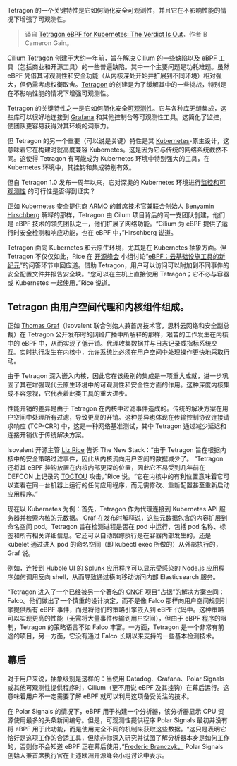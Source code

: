 
<!--
title: 针对Kubernetes的Tetragon eBPF：裁决出炉
cover: https://cdn.thenewstack.io/media/2024/09/abea659d-getty-images-pkuhk2_sqla-unsplash.jpg
-->

Tetragon 的一个关键特性是它如何简化安全可观测性，并且它在不影响性能的情况下增强了可观测性。

> 译自 [Tetragon eBPF for Kubernetes: The Verdict Is Out](https://thenewstack.io/tetragon-ebpf-for-kubernetes-the-verdict-is-out/)，作者 B Cameron Gain。

[Cilium Tetragon](https://github.com/cilium/tetragon) 创建于大约一年前，旨在解决 [Cilium](https://thenewstack.io/cilium-cncf-graduation-could-mean-better-observability-security-with-ebpf/) 的一些缺陷以及 [eBPF](https://thenewstack.io/what-is-ebpf/) 工具（包括商业和开源工具）的一些普遍缺陷。其中一个主要问题是功耗难题。虽然 eBPF 凭借其可观测性和安全功能（从内核深处开始并扩展到不同环境）相对强大，但仍需考虑权衡取舍。[Tetragon](https://thenewstack.io/tetragon-1-0-promises-a-new-era-of-kubernetes-security-and-observability/) 的创建是为了缓解其中的一些挑战，特别是在不影响性能的情况下增强可观测性。

Tetragon 的关键特性之一是它如何简化安全[可观测性](https://thenewstack.io/observability/)。它与各种库无缝集成，这些库可以很好地连接到 [Grafana](https://thenewstack.io/grafana-relies-on-embrace-to-pull-mobile-data/) 和其他控制台等可观测性工具。这简化了监控，使团队更容易获得对其环境的洞察力。

但 Tetragon 的另一个重要（可以说是关键）特性是其 [Kubernetes](https://thenewstack.io/kubernetes/)-原生设计，这意味着它在构建时就高度兼容 Kubernetes。这是因为它与传统的网络系统截然不同。这使得 Tetragon 有可能成为 Kubernetes 环境中特别强大的工具，在 Kubernetes 环境中，其挂钩和集成特别有效。

但自 Tetragon 1.0 发布一周年以来，它对深奥的 Kubernetes 环境进行[监控和可观测性](https://thenewstack.io/monitoring-vs-observability-whats-the-difference/) 的可行性是否得到证实？

正如 Kubernetes 安全提供商 [ARMO](https://www.armosec.io/) 的首席技术官兼联合创始人 [Benyamin Hirschberg](https://www.linkedin.com/in/ben-hirschberg-66141890/?originalSubdomain=il) 解释的那样，Tetragon 由 Cilum 项目背后的同一支团队创建，他们是 eBPF 技术的领先团队之一，他们扩展了网络功能。“Cilium 为 eBPF 提供了运行时安全检测和响应功能，也在 eBPF 中，”Hirschberg 说道。

Tetragon 面向 Kubernetes 和云原生环境，尤其是在 Kubernetes 抽象方面。但 Tetragon 不仅仅如此，Rice 在 [开源峰会](https://events.linuxfoundation.org/open-source-summit-europe/) 小组讨论“[eBPF：云基础设施工具的新纪元](https://events.linuxfoundation.org/open-source-summit-europe/program/schedule/?utm_source=google&utm_medium=paid-search&utm_campaign=osseu_2024&utm_term=events-emea-search-lf-osseu_2024&utm_content=osseu_sitelink&campaignid=21416652713&adgroupid=164409738936&creative=703929171036&matchtype=b&network=g&device=c&keyword=open%20source%20summit%20europe%202024&utm_term=open%20source%20summit%20europe%202024&utm_campaign=Events+-+EMEA+-+Search+-+LF&utm_source=google&utm_medium=ppc&hsa_acc=8666746580&hsa_cam=21416652713&hsa_grp=164409738936&hsa_ad=703929171036&hsa_src=g&hsa_tgt=kwd-2321727920560&hsa_kw=open%20source%20summit%20europe%202024&hsa_mt=b&hsa_net=adwords&hsa_ver=3&gad_source=1&gclid=CjwKCAjw_4S3BhAAEiwA_64Yhk3ygWQGzaTHmF7LjsF1Omlc4fprf__dXG2Q0UH4C36aUcjERr4wnBoCuEMQAvD_BwE)”的问答环节中回应道。借助 Tetragon，用户可以访问可以附加到不同事件的安全配置文件并报告安全块。“您可以在主机上直接使用 Tetragon；它不必与容器或 Kubernetes 一起使用，”Rice 说道。

## Tetragon 由用户空间代理和内核组件组成。

正如 [Thomas Graf](https://www.linkedin.com/in/thomas-graf-73104547/?originalSubdomain=ch)（Isovalent 联合创始人兼首席技术官，思科云网络和安全副总裁）在 Tetragon 公开发布时的网络广播中所解释的那样，艰苦的工作发生在内核中的 eBPF 中，从而实现了低开销。代理收集数据并与日志记录或指标系统交互。实时执行发生在内核中，允许系统比必须在用户空间中处理操作更快地采取行动。

由于 Tetragon 深入嵌入内核，因此它在该级别的集成是一项重大成就，进一步巩固了其在增强现代云原生环境中的可观测性和安全性方面的作用。这种深度内核集成不容忽视，它代表着此类工具的重大进步。

性能开销的差异是由于 Tetragon 在内核中过滤事件造成的。传统的解决方案在用户空间中处理所有过滤，导致更高的开销。这种差异也体现在传输控制协议连接请求响应 (TCP-CRR) 中，这是一种网络基准测试，其中 Tetragon 通过减少延迟和连接开销优于传统解决方案。

Isovalent 开源主管 [Liz Rice](https://www.linkedin.com/in/lizrice/?originalSubdomain=uk) 告诉 The New Stack：“由于 Tetragon 旨在根据内核中的安全策略过滤事件，因此从内核流向用户空间的数据减少了。 “Tetragon 还将其 eBPF 挂钩放置在内核内部更深的位置，因此它不易受到几年前在 DEFCON 上记录的 [TOCTOU](https://nordvpn.com/cybersecurity/glossary/toctou-attack/) 攻击，”Rice 说。“它在内核中的有利位置意味着它可以查看在同一台机器上运行的任何应用程序，而无需修改、重新配置甚至重新启动应用程序。”

现在以 Kubernetes 为例：首先，Tetragon 作为代理连接到 Kubernetes API 服务器并检索内核的元数据。 Graf 在发布时解释说，这些元数据包含的内容扩展到命名空间 pod。Tetragon 旨在检测进程是否在 pod 中运行，包括 pod 名称、标签和所有相关详细信息。它还可以自动跟踪执行是在容器内部发生的，还是 kubelet 通过进入 pod 的命名空间（即 kubectl exec 所做的）从外部执行的，Graf 说。

例如，连接到 Hubble UI 的 Splunk 应用程序可以显示受感染的 Node.js 应用程序如何调用反向 shell，从而导致通过横向移动访问内部 Elasticsearch 服务。

“Tetragon 进入了一个已经被另一个著名的 [CNCF](https://cncf.io/?utm_content=inline+mention) 项目“占据”的解决方案空间：Falco。他们做出了一个慎重的设计决定，而不是像 Falco 那样向用户空间规则引擎提供所有 eBPF 事件，而是将他们的策略引擎嵌入到 eBPF 代码中。这种策略可以实现更高的性能（无需将大量事件传输到用户空间），但由于 eBPF 程序的限制，Tetragon 的策略语言不如 Falco 丰富。一方面，Tetragon 是一个非常有前途的项目，另一方面，它没有通过 Falco 长期以来支持的一些基本检测技术。

## 幕后

对于用户来说，抽象级别是这样的：当使用 Datadog、Grafana、Polar Signals 或其他可观测性提供程序时，Cilium（更不用说 eBPF 及其挂钩）在幕后运行。这意味着用户不一定需要了解 eBPF 就可以利用这项备受关注的技术。

在 Polar Signals 的情况下，eBPF 用于构建一个分析器，该分析器显示 CPU 资源使用最多的头条新闻编号。但是，可观测性提供程序 Polar Signals 最初并没有将 eBPF 用于此功能，而是使用完全不同的机制来获取这些数据。“这只是表明它恰好是这项工作的合适工具，但除非你深入研究并试图了解分析器本身是如何工作的，否则你不会知道 eBPF 正在幕后使用，”[Frederic Branczyk，](https://de.linkedin.com/in/frederic-branczyk) Polar Signals 创始人兼首席执行官在上述欧洲开源峰会小组讨论中表示。
